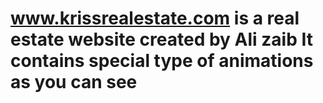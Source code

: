 # www.krissrealestate.com is a real estate website created by Ali zaib It contains special type of animations as you can see
